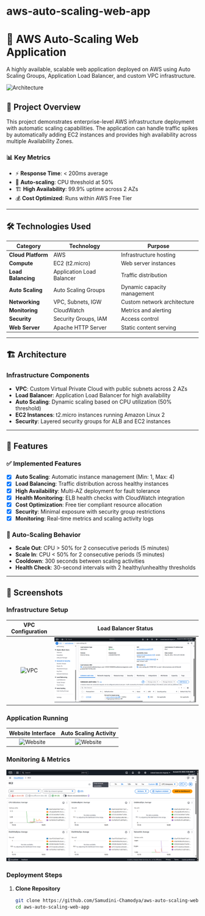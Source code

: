 # aws-auto-scaling-web-app
# 🚀 AWS Auto-Scaling Web Application

A highly available, scalable web application deployed on AWS using Auto Scaling Groups, Application Load Balancer, and custom VPC infrastructure.

![Architecture](docs/screenshots/1-Cloud_Diagram.png)

## 🎯 **Project Overview**

This project demonstrates enterprise-level AWS infrastructure deployment with automatic scaling capabilities. The application can handle traffic spikes by automatically adding EC2 instances and provides high availability across multiple Availability Zones.


### **📊 Key Metrics**
- ⚡ **Response Time**: < 200ms average
- 🔄 **Auto-scaling**: CPU threshold at 50%
- 🏗️ **High Availability**: 99.9% uptime across 2 AZs
- 💰 **Cost Optimized**: Runs within AWS Free Tier

---

## 🛠️ **Technologies Used**

| **Category** | **Technology** | **Purpose** |
|--------------|----------------|-------------|
| **Cloud Platform** | AWS | Infrastructure hosting |
| **Compute** | EC2 (t2.micro) | Web server instances |
| **Load Balancing** | Application Load Balancer | Traffic distribution |
| **Auto Scaling** | Auto Scaling Groups | Dynamic capacity management |
| **Networking** | VPC, Subnets, IGW | Custom network architecture |
| **Monitoring** | CloudWatch | Metrics and alerting |
| **Security** | Security Groups, IAM | Access control |
| **Web Server** | Apache HTTP Server | Static content serving |

---

## 🏗️ **Architecture**

### **Infrastructure Components**
- **VPC**: Custom Virtual Private Cloud with public subnets across 2 AZs
- **Load Balancer**: Application Load Balancer for high availability
- **Auto Scaling**: Dynamic scaling based on CPU utilization (50% threshold)
- **EC2 Instances**: t2.micro instances running Amazon Linux 2
- **Security**: Layered security groups for ALB and EC2 instances

---

## 🚀 **Features**

### **✅ Implemented Features**
- [x] **Auto Scaling**: Automatic instance management (Min: 1, Max: 4)
- [x] **Load Balancing**: Traffic distribution across healthy instances
- [x] **High Availability**: Multi-AZ deployment for fault tolerance
- [x] **Health Monitoring**: ELB health checks with CloudWatch integration
- [x] **Cost Optimization**: Free tier compliant resource allocation
- [x] **Security**: Minimal exposure with security group restrictions
- [x] **Monitoring**: Real-time metrics and scaling activity logs

### **🔄 Auto-Scaling Behavior**
- **Scale Out**: CPU > 50% for 2 consecutive periods (5 minutes)
- **Scale In**: CPU < 50% for 2 consecutive periods (5 minutes)
- **Cooldown**: 300 seconds between scaling activities
- **Health Check**: 30-second intervals with 2 healthy/unhealthy thresholds

---

## 📸 **Screenshots**

### **Infrastructure Setup**
| VPC Configuration | Load Balancer Status |
|:-----------------:|:--------------------:|
| ![VPC](docs/screenshots/8-vpc-networking.png) | ![ALB](docs/screenshots/6.application-load-balancer.png) |

### **Application Running**
| Website Interface | Auto Scaling Activity |
|:-----------------:|:---------------------:|
| ![Website](docs/screenshots/3.webapp-instance-1.png) |![Website](docs/screenshots/4.webapp-instance-2.png) | ![Scaling](docs/screenshots/11.scaling-activity-1.png) |

### **Monitoring & Metrics**
![CloudWatch Metrics](docs/screenshots/9.cloudwatch-metrics.png)



### **Deployment Steps**
1. **Clone Repository**
   ```bash
   git clone https://github.com/Samudini-Chamodya/aws-auto-scaling-web-app.git
   cd aws-auto-scaling-web-app
